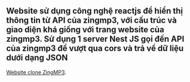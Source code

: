 ## Website sử dụng công nghệ reactjs để hiển thị thông tin từ API của zingmp3, với cấu trúc và giao diện khá giống với trang website của zingmp3. Sử dụng 1 server Nest JS gọi đến API của zingmp3 để vượt qua cors và trả về dữ liệu dưới dạng JSON

[Website clone ZingMP3](https://music-player-website-olive.vercel.app/).
